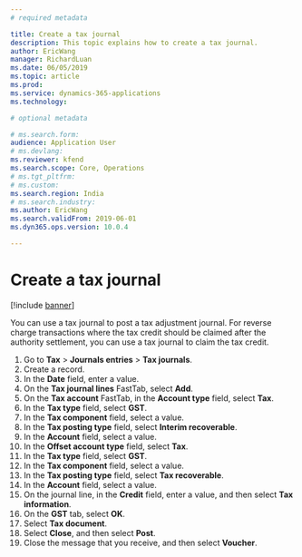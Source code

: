 ```yaml
---
# required metadata

title: Create a tax journal
description: This topic explains how to create a tax journal.
author: EricWang
manager: RichardLuan
ms.date: 06/05/2019
ms.topic: article
ms.prod: 
ms.service: dynamics-365-applications
ms.technology: 

# optional metadata

# ms.search.form: 
audience: Application User
# ms.devlang: 
ms.reviewer: kfend
ms.search.scope: Core, Operations
# ms.tgt_pltfrm: 
# ms.custom: 
ms.search.region: India
# ms.search.industry: 
ms.author: EricWang
ms.search.validFrom: 2019-06-01
ms.dyn365.ops.version: 10.0.4

---
```


# Create a tax journal

[!include [banner](../includes/banner.md)]

You can use a tax journal to post a tax adjustment journal. For reverse charge transactions where the tax credit should be claimed after the authority settlement, you can use a tax journal to claim the tax credit.

1. Go to **Tax** \> **Journals entries** \> **Tax journals**.
2. Create a record.
3. In the **Date** field, enter a value.
4. On the **Tax journal lines** FastTab, select **Add**.
5. On the **Tax account** FastTab, in the **Account type** field, select **Tax**.
6. In the **Tax type** field, select **GST**.
7. In the **Tax component** field, select a value.
8. In the **Tax posting type** field, select **Interim recoverable**.
9. In the **Account** field, select a value.
10. In the **Offset account type** field, select **Tax**.
11. In the **Tax type** field, select **GST**.
12. In the **Tax component** field, select a value.
13. In the **Tax posting type** field, select **Tax recoverable**.
14. In the **Account** field, select a value.
15. On the journal line, in the **Credit** field, enter a value, and then select **Tax information**.
16. On the **GST** tab, select **OK**.
17. Select **Tax document**.
18. Select **Close**, and then select **Post**.
19. Close the message that you receive, and then select **Voucher**.
